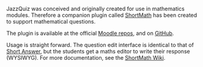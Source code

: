 JazzQuiz was conceived and originally created for use in mathematics modules. Therefore a companion plugin called [ShortMath](https://github.com/KQMATH/moodle-qtype_shortmath) has been created to support mathematical questions.

The plugin is available at the official [Moodle repos](https://moodle.org/plugins/qtype_shortmath), and on  [GitHub](https://github.com/KQMATH/moodle-qtype_shortmath).

Usage is straight forward. The question edit interface is identical to that of [Short Answer](https://docs.moodle.org/36/en/Short-Answer_question_type), but the students get a maths editor to write their response (WYSIWYG). For more documentation, see the [ShortMath Wiki](https://github.com/KQMATH/moodle-qtype_shortmath/wiki).